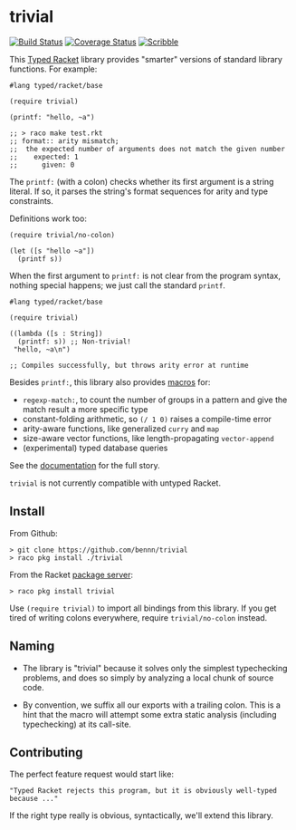 trivial
===
[![Build Status](https://travis-ci.org/bennn/trivial.svg)](https://travis-ci.org/bennn/trivial)
[![Coverage Status](https://coveralls.io/repos/bennn/trivial/badge.svg?branch=master&service=github)](https://coveralls.io/github/bennn/trivial?branch=master)
[![Scribble](https://img.shields.io/badge/Docs-Scribble-blue.svg)](http://docs.racket-lang.org/trivial/index.html)

This [Typed Racket](http://docs.racket-lang.org/ts-reference/) library provides "smarter" versions of standard library functions.
For example:

```
#lang typed/racket/base

(require trivial)

(printf: "hello, ~a")

;; > raco make test.rkt
;; format:: arity mismatch;
;;  the expected number of arguments does not match the given number
;;    expected: 1
;;      given: 0
```

The `printf:` (with a colon) checks whether its first argument is a string literal.
If so, it parses the string's format sequences for arity and type constraints.

Definitions work too:

```
(require trivial/no-colon)

(let ([s "hello ~a"])
  (printf s))

```


When the first argument to `printf:` is not clear from the program syntax, nothing special happens; we just call the standard `printf`.

```
#lang typed/racket/base

(require trivial)

((lambda ([s : String])
  (printf: s)) ;; Non-trivial!
 "hello, ~a\n")

;; Compiles successfully, but throws arity error at runtime
```

Besides `printf:`, this library also provides [macros](http://www.greghendershott.com/fear-of-macros/)
for:

- `regexp-match:`, to count the number of groups in a pattern and give the match result a more specific type
- constant-folding arithmetic, so `(/ 1 0)` raises a compile-time error
- arity-aware functions, like generalized `curry` and `map`
- size-aware vector functions, like length-propagating `vector-append`
- (experimental) typed database queries

See the [documentation](http://pkg-build.racket-lang.org/doc/trivial/index.html) for the full story.

`trivial` is not currently compatible with untyped Racket.


Install
---

From Github:

```
> git clone https://github.com/bennn/trivial
> raco pkg install ./trivial
```

From the Racket [package server](http://pkgs.racket-lang.org/):

```
> raco pkg install trivial
```

Use `(require trivial)` to import all bindings from this library.
If you get tired of writing colons everywhere, require `trivial/no-colon` instead.


Naming
---

- The library is "trivial" because it solves only the simplest typechecking problems, and does so simply by analyzing a local chunk of source code.

- By convention, we suffix all our exports with a trailing colon.
  This is a hint that the macro will attempt some extra static analysis (including typechecking) at its call-site.


Contributing
---

The perfect feature request would start like:

    "Typed Racket rejects this program, but it is obviously well-typed because ..."

If the right type really is obvious, syntactically, we'll extend this library.


